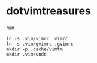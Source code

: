 dotvimtreasures
===============

run

    ln -s .vim/vimrc .vimrc
    ln -s .vim/gvimrc .gvimrc
    mkdir -p .cache/vimtm
    mkdir .vim/undo